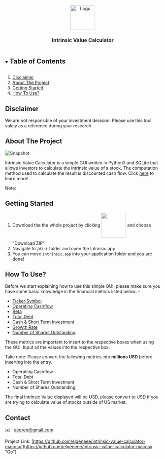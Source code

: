 <!-- PROJECT LOGO -->
<br />
<p align="center">
  <a href="https://github.com/github_username/repo_name">
    <img src="icon_256x256.png" alt="Logo" width="80" height="80">
  </a>

  <h3 align="center">Intrinsic Value Calculator</h3>


</p>
<!-- TABLE OF CONTENTS -->
<details open="open">
  <summary><h2 style="display: inline-block">Table of Contents</h2></summary>
  <ol>
    <li><a href="#disclaimer">Disclaimer</a></li>
    <li><a href="#about-the-project">About The Project</a></li>
    <li><a href="#getting-started">Getting Started</a></li>
    <li><a href="#how-to-use?">How To Use?</a></li>
  </ol>
</details>

## Disclaimer
We are not responsible of your investment decision. Please use this tool solely as a reference during your research.

## About The Project
![Snapshot](intrinsic-screenshot.png)

Intrinsic Value Calculator is a simple GUI written in Python3 and SQLite that allows investors to calculate the intrinsic value of a stock. The computation method used to calculate the result is discounted cash flow. Click [here](https://www.investopedia.com/terms/d/dcf.asp "Learn more about Discounted Cash Flow")  to learn more!

Note: 

## Getting Started
1. Download the the whole project by clicking <img style="padding-bottom:10px;" src="code-button.png" align="middle" width="80"> and choose "Download ZIP".
2. Navigate to `/dist` folder and open the Intrinsic.app
3. You can move `Intrinsic.app` into your application folder and you are done!

## How To Use?
Before we start explaining how to use this simple GUI, please make sure you have some basic knowledge in the financial metrics listed below: -


* [Ticker Symbol](https://www.investopedia.com/terms/s/stocksymbol.asp "Learn more")
* [Operating Cashflow](https://www.investopedia.com/terms/o/operatingcashflow.asp "Learn more")
* [Beta](https://www.investopedia.com/investing/beta-gauging-price-fluctuations/ "Learn more")
* [Total Debt](https://smallbusiness.chron.com/determine-companys-total-debt-balance-sheet-42435.html "Learn more")
* [Cash & Short Term Investment](https://ycharts.com/glossary/terms/cash_on_hand "Learn more")
* [Growth Rate](https://www.investopedia.com/terms/g/growthrates.asp "Learn more")
* [Number of Shares Outstanding](https://www.investopedia.com/terms/o/outstandingshares.asp "Learn more")

These metrics are important to insert to the respective boxes when using the GUI. Input all the values into the respective box.

Take note: Please convert the following metrics into **millions USD** before inserting into the entry.


* Operating Cashflow
* Total Debt
* Cash & Short Term Investment
* Number of Shares Outstanding

The final Intrinsic Value displayed will be USD, please convert to USD if you are trying to calculate value of stocks outside of US market.

## Contact
✉️ : eedren@gmail.com

Project Link: [https://github.com/elgeneee/intrinsic-value-calculator-macosx](https://github.com/elgeneee/intrinsic-value-calculator-macosx "Go") 